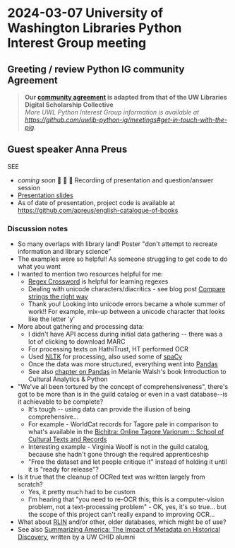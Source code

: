 # 2024-03-07 University of Washington Libraries Python Interest Group meeting

## Greeting / review Python IG community Agreement
> **Our [community agreement](https://github.com/uwlib-python-ig/meetings/tree/main#community-agreement) is adapted from that of the UW Libraries Digital Scholarship Collective**  
> *More UWL Python Interest Group information is available at https://github.com/uwlib-python-ig/meetings#get-in-touch-with-the-pig.* 

## Guest speaker Anna Preus
SEE  
- *coming soon* &#x1F6A7; &#x1F6A7; &#x1F6A7; Recording of presentation and question/answer session
- [Presentation slides](https://github.com/uwl-python-ig/meetings/blob/main/presentation_materials/20240307_publishing-empire_uwl-python.pdf)
- As of date of presentation, project code is available at https://github.com/apreus/english-catalogue-of-books 

### Discussion notes
- So many overlaps with library land! Poster "don't attempt to recreate information and library science"
- The examples were so helpful! As someone struggling to get code to do what you want
- I wanted to mention two resources helpful for me:
	- [Regex Crossword](https://regexcrossword.com/) is helpful for learning regexes
	- Dealing with unicode characters/diacritics - see blog post [Compare strings the right way](https://www.b-list.org/weblog/2023/dec/23/compare-python-strings/)
	- Thank you! Looking into unicode errors became a whole summer of work!! For example, mix-up between a unicode character that looks like the letter 'y'
- More about gathering and processing data:
	- I didn't have API access during initial data gathering -- there was a lot of clicking to download MARC
	- For processing texts on HathiTrust, HT performed OCR
	- Used [NLTK](https://www.nltk.org/) for processing, also used some of [spaCy](https://spacy.io/)
	- Once the data was more structured, everything went into [Pandas](https://pandas.pydata.org/) 
	- See also [chapter on Pandas](https://melaniewalsh.github.io/Intro-Cultural-Analytics/03-Data-Analysis/00-Data-Analysis.html) in Melanie Walsh's book Introduction to Cultural Analytics & Python
- "We've all been tortured by the concept of comprehensiveness", there's got to be more than is in the guild catalog or even in a vast database--is it achievable to be complete?
	- It's tough -- using data can provide the illusion of being comprehensive...
	- For example - WorldCat records for Tagore pale in comparison to what's available in the [Bichitra: Online Tagore Variorum :: School of Cultural Texts and Records](http://bichitra.jdvu.ac.in/index.php)
	- Interesting example - Virginia Woolf is not in the guild catalog, because she hadn't gone through the required apprenticeship
	- "Free the dataset and let people critique it" instead of holding it until it is "ready for release"?
- Is it true that the cleanup of OCRed text was written largely from scratch?
	- Yes, it pretty much had to be custom
	- I'm hearing that "you need to re-OCR this; this is a computer-vision problem, not a text-processing problem" - OK, yes, it's so true... but the scope of this project can't really expand to improving OCR...
- What about [RLIN](https://cdlib.org/cdlinfo/1998/11/18/rlin-database-available-for-testing-through-the-web-interface/) and/or other, older databases, which might be of use?
- See also [Summarizing America: The Impact of Metadata on Historical Discovery](https://www.neh.gov/blog/summarizing-america-impact-metadata-historical-discovery), written by a UW CHID alumni